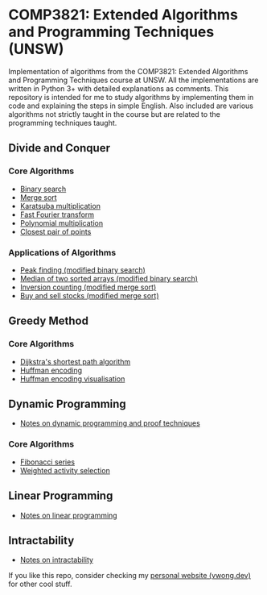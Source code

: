 # COMP3821: Extended Algorithms and Programming Techniques (UNSW)
Implementation of algorithms from the COMP3821: Extended Algorithms and Programming Techniques course at UNSW. All the implementations are written in Python 3+ with detailed explanations as comments. This repository is intended for me to study algorithms by implementing them in code and explaining the steps in simple English. Also included are various algorithms not strictly taught in the course but are related to the programming techniques taught.

## Divide and Conquer
### Core Algorithms
- [Binary search](https://github.com/V-Wong/COMP3821/blob/master/Divide%20and%20Conquer/binary_search.py)
- [Merge sort](https://github.com/V-Wong/COMP3821/blob/master/Divide%20and%20Conquer/merge_sort.py)
- [Karatsuba multiplication](https://github.com/V-Wong/COMP3821/blob/master/Divide%20and%20Conquer/karatsuba_multiplication.py)
- [Fast Fourier transform](https://github.com/V-Wong/COMP3821/blob/master/Divide%20and%20Conquer/fast_fourier_transform.py)
- [Polynomial multiplication](https://github.com/V-Wong/COMP3821/blob/master/Divide%20and%20Conquer/polynomial_multiplication.py)
- [Closest pair of points](https://github.com/V-Wong/COMP3821/blob/master/Divide%20and%20Conquer/closest_pair_of_points.py)
### Applications of Algorithms
- [Peak finding (modified binary search)](https://github.com/V-Wong/COMP3821/blob/master/Divide%20and%20Conquer/peak_finder.py)
- [Median of two sorted arrays (modified binary search)](https://github.com/V-Wong/COMP3821/blob/master/Divide%20and%20Conquer/median_of_two_arrays.py)
- [Inversion counting (modified merge sort)](https://github.com/V-Wong/COMP3821/blob/master/Divide%20and%20Conquer/inversion_counter.py)
- [Buy and sell stocks (modified merge sort)](https://github.com/V-Wong/COMP3821/blob/master/Divide%20and%20Conquer/buy_and_sell_stock.py)

## Greedy Method
### Core Algorithms
- [Dijkstra's shortest path algorithm](https://github.com/V-Wong/COMP3821/blob/master/Greedy/dijkstra.py)
- [Huffman encoding](https://github.com/V-Wong/Huffman-Encoding/blob/master/huffmanEncode.js)
- [Huffman encoding visualisation](https://vwong.dev/Huffman-Encoding/)

## Dynamic Programming
- [Notes on dynamic programming and proof techniques](https://github.com/V-Wong/COMP3821/blob/master/Dynamic%20Programming/README.md)
### Core Algorithms
- [Fibonacci series](https://github.com/V-Wong/COMP3821/blob/master/Dynamic%20Programming/fibonacci.py)
- [Weighted activity selection](https://github.com/V-Wong/COMP3821/blob/master/Dynamic%20Programming/weighted_activity_selection.py)

## Linear Programming
- [Notes on linear programming](https://github.com/V-Wong/COMP3821/blob/master/Linear%20Programming/README.md)

## Intractability
- [Notes on intractability](https://github.com/V-Wong/COMP3821/blob/master/Intractability/README.MD)

If you like this repo, consider checking my [personal website (vwong.dev)](https://vwong.dev) for other cool stuff.
